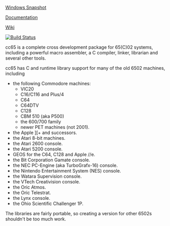 [Windows Snapshot](https://sourceforge.net/projects/cc65/files/cc65-snapshot-win32.zip)

[Documentation](https://cc65.github.io/doc)

[Wiki](https://github.com/cc65/wiki/wiki)

[![Build Status](https://api.travis-ci.org/cc65/cc65.svg?branch=master)](https://travis-ci.org/cc65/cc65/builds)

cc65 is a complete cross development package for 65(C)02 systems, including
a powerful macro assembler, a C compiler, linker, librarian and several
other tools.

cc65 has C and runtime library support for many of the old 6502 machines,
including

- the following Commodore machines:
  - VIC20
  - C16/C116 and Plus/4
  - C64
  - C64DTV
  - C128
  - CBM 510 (aka P500)
  - the 600/700 family
  - newer PET machines (not 2001).
- the Apple ]\[+ and successors.
- the Atari 8-bit machines.
- the Atari 2600 console.
- the Atari 5200 console.
- GEOS for the C64, C128 and Apple //e.
- the Bit Corporation Gamate console.
- the NEC PC-Engine (aka TurboGrafx-16) console.
- the Nintendo Entertainment System (NES) console.
- the Watara Supervision console.
- the VTech Creativision console.
- the Oric Atmos.
- the Oric Telestrat.
- the Lynx console.
- the Ohio Scientific Challenger 1P.

The libraries are fairly portable, so creating a version for other 6502s
shouldn't be too much work.
